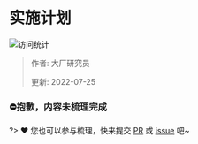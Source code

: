 # 实施计划

![访问统计](https://visitor-badge.glitch.me/badge?page_id=senlypan.cloudgaming.03-construction-plan&left_color=blue&right_color=red)

> 作者: 大厂研究员
>
> 更新: 2022-07-25

### ⛔抱歉，内容未梳理完成
?> ❤️ 您也可以参与梳理，快来提交 [PR](https://github.com/senlypan/cloudgaming-docs/pulls) 或 [issue](https://github.com/senlypan/cloudgaming-docs/issues) 吧~




